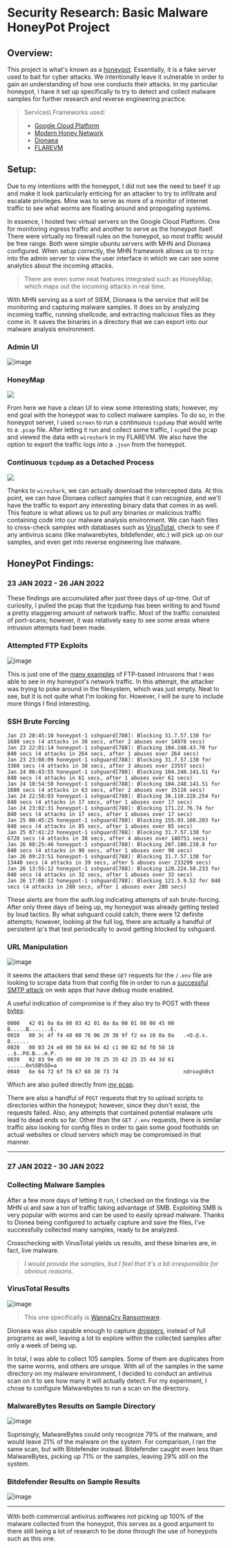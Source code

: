# Security Research: Basic Malware HoneyPot Project

## Overview:

This project is what's known as a [honeypot]. Essentially, it is a fake server used to bait for cyber attacks. We intentionally leave it vulnerable in order to gain an understanding of how one conducts their attacks. In my particular honeypot, I have it set up specifically to try to detect and collect malware samples for further research and reverse engineering practice.
> Services\ Frameworks used:
> * [Google Cloud Platform] 
> * [Modern Honey Network]
> * [Dionaea]
> * [FLAREVM]

## Setup:

Due to my intentions with the honeypot, I did not see the need to beef it up and make it look particularly enticing for an attacker to try to infiltrate and escalate privileges. Mine was to serve as more of a monitor of internet traffic to see what worms are floating around and propogating systems.

In essence, I hosted two virtual servers on the Google Cloud Platform. One for monitoring ingress traffic and another to serve as the honeypot itself. There were virtually no firewall rules on the honeypot, so most traffic would be free range. Both were simple ubuntu servers with MHN and Dionaea configured. When setup correctly, the MHN framework allows us to `http` into the admin server to view the user interface in which we can see some analytics about the incoming attacks.
> There are even some neat features integrated such as HoneyMap, which maps out the incoming attacks in real time.

With MHN serving as a sort of SIEM, Dionaea is the service that will be monitoring and capturing malware samples. It does so by analyzing incoming traffic, running shellcode, and extracting malicious files as they come in. It saves the binaries in a directory that we can export into our malware analysis environment.

### Admin UI
![image](https://user-images.githubusercontent.com/66766340/150939244-6b87e92f-8efe-4327-a853-8e4b5c22f04e.png)

### HoneyMap
<img src="https://github.com/colton-gabertan/xcjg-honeypot/blob/Index/honeymap1.gif">

From here we have a clean UI to view some interesting stats; however, my end goal with the honeypot was to collect malware samples. To do so, in the honeypot server, I used `screen` to run a continuous `tcpdump` that would write to a `.pcap` file. After letting it run and collect some traffic, I `scp`ed the pcap and viewed the data with `wireshark` in my FLAREVM. We also have the option to export the traffic logs into a `.json` from the honeypot.

### Continuous `tcpdump` as a Detached Process
<img src="https://github.com/colton-gabertan/xcjg-honeypot/blob/Index/tcpdump.gif">

Thanks to `wireshark`, we can actually download the intercepted data. At this point, we can have Dionaea collect samples that it can recognize, and we'll have the traffic to export any interesting binary data that comes in as well. This feature is what allows us to pull any binaries or malicious traffic containing code into our malware analysis environment. We can hash files to cross-check samples with databases such as [VirusTotal], check to see if any antivirus scans (like malwarebytes, bitdefender, etc.) will pick up on our samples, and even get into reverse engineering live malware.

## HoneyPot Findings:

### 23 JAN 2022 - 26 JAN 2022

These findings are accumulated after just three days of up-time. Out of curiosity, I pulled the pcap that the tcpdump has been writing to and found a pretty staggering amount of network traffic. Most of the traffic consisted of port-scans; however, it was relatively easy to see some areas where intrusion attempts had been made.

### Attempted FTP Exploits
![image](https://user-images.githubusercontent.com/66766340/151256295-151edc01-b39d-446e-8fb7-38d7dff7eaee.png)

This is just one of the [many examples] of FTP-based intrusions that I was able to see in my honeypot's network traffic. In this attempt, the attacker was trying to poke around in the filesystem, which was just empty. Neat to see, but it is not quite what I'm looking for. However, I will be sure to include more things I find interesting.

### SSH Brute Forcing
```
Jan 23 20:45:10 honeypot-1 sshguard[788]: Blocking 31.7.57.130 for 1680 secs (4 attacks in 38 secs, after 2 abuses over 14978 secs)
Jan 23 22:01:14 honeypot-1 sshguard[788]: Blocking 104.248.43.70 for 840 secs (4 attacks in 264 secs, after 1 abuses over 264 secs)
Jan 23 23:08:09 honeypot-1 sshguard[788]: Blocking 31.7.57.130 for 3360 secs (4 attacks in 38 secs, after 3 abuses over 23557 secs)
Jan 24 06:43:55 honeypot-1 sshguard[788]: Blocking 104.248.141.51 for 840 secs (4 attacks in 61 secs, after 1 abuses over 61 secs)
Jan 24 10:54:50 honeypot-1 sshguard[788]: Blocking 104.248.141.51 for 1680 secs (4 attacks in 63 secs, after 2 abuses over 15116 secs)
Jan 24 22:58:03 honeypot-1 sshguard[788]: Blocking 36.110.228.254 for 840 secs (4 attacks in 17 secs, after 1 abuses over 17 secs)
Jan 24 23:02:31 honeypot-1 sshguard[788]: Blocking 171.22.76.74 for 840 secs (4 attacks in 17 secs, after 1 abuses over 17 secs)
Jan 25 00:45:25 honeypot-1 sshguard[788]: Blocking 155.93.160.203 for 840 secs (4 attacks in 85 secs, after 1 abuses over 85 secs)
Jan 25 07:41:23 honeypot-1 sshguard[788]: Blocking 31.7.57.130 for 6720 secs (4 attacks in 38 secs, after 4 abuses over 140751 secs)
Jan 26 08:25:46 honeypot-1 sshguard[788]: Blocking 207.180.238.8 for 840 secs (4 attacks in 90 secs, after 1 abuses over 90 secs)
Jan 26 09:23:51 honeypot-1 sshguard[788]: Blocking 31.7.57.130 for 13440 secs (4 attacks in 39 secs, after 5 abuses over 233299 secs)
Jan 26 13:55:12 honeypot-1 sshguard[788]: Blocking 120.224.50.233 for 840 secs (4 attacks in 32 secs, after 1 abuses over 32 secs)
Jan 26 17:08:12 honeypot-1 sshguard[788]: Blocking 121.5.9.52 for 840 secs (4 attacks in 280 secs, after 1 abuses over 280 secs)
```

These alerts are from the auth.log indicating attempts of ssh brute-forcing. After only three days of being up, my honeypot was already getting tested by loud tactics. By what sshguard could catch, there were 12 definite attempts; however, looking at the full log, there are actually a handful of persistent ip's that test periodically to avoid getting blocked by sshguard. 

### URL Manipulation
![image](https://user-images.githubusercontent.com/66766340/151514217-6aa829d3-796a-4493-80bf-76924a48fb81.png)

It seems the attackers that send these `GET` requests for the `/.env` file are looking to scrape data from that config file in order to run a [successful SMTP attack] on web apps that have debug mode enabled.

A useful indication of compromise is if they also try to POST with these [bytes]:
```
0000   42 01 0a 8a 00 03 42 01 0a 8a 00 01 08 00 45 00   B.....B.......E.
0010   00 3c 4f f4 40 00 76 06 20 38 9f f2 ea 10 0a 8a   .<O.@.v. 8......
0020   00 03 24 e0 00 50 64 94 42 c1 00 82 6d f0 50 18   ..$..Pd.B...m.P.
0030   02 03 9e d5 00 00 30 78 25 35 42 25 35 44 3d 61   ......0x%5B%5D=a
0040   6e 64 72 6f 78 67 68 30 73 74                     ndroxgh0st
```
Which are also pulled directly from [my pcap].

There are also a handful of `POST` requests that try to upload scripts to directories within the honeypot; however, since they don't exist, the requests failed. Also, any attempts that contained potential malware urls lead to dead ends so far. Other than the `GET /.env` requests, there is similar traffic also looking for config files in order to gain some good footholds on actual websites or cloud servers which may be compromised in that manner.

---

### 27 JAN 2022 - 30 JAN 2022

### Collecting Malware Samples

After a few more days of letting it run, I checked on the findings via the MHN ui and saw a ton of traffic taking advantage of SMB. Exploiting SMB is very popular with worms and can be used to easily spread malware. Thanks to Dionea being configured to actually capture and save the files, I've successfully collected many samples, ready to be analyzed.

Crosschecking with VirusTotal yields us results, and these binaries are, in fact, live malware.
> *I would provide the samples, but I feel that it's a bit irresponsible for obvious reasons.*

### VirusTotal Results
![image](https://user-images.githubusercontent.com/66766340/151722579-cbd391ca-5a1c-42c3-b5ee-cc0407e240a8.png)
> This one specifically is [WannaCry Ransomware].

Dionaea was also capable enough to capture [droppers], instead of full programs as well, leaving a lot to explore within the collected samples after only a week of being up. 

In total, I was able to collect 105 samples. Some of them are duplicates from the same worms, and others are unique. With all of the samples in the same directory on my malware environment, I decided to conduct an antivirus scan on it to see how many it will actually detect. For my experiment, I chose to configure Malwarebytes to run a scan on the directory.

### MalwareBytes Results on Sample Directory
![image](https://user-images.githubusercontent.com/66766340/151770470-c7c899b8-69a9-403c-aa06-2392743c45ec.png)

Suprisingly, MalwareBytes could only recognize 79% of the malware, and would leave 21% of the malware on the system. For comparison, I ran the same scan, but with Bitdefender instead. Bitdefender caught even less than MalwareBytes, picking up 71% or the samples, leaving 29% still on the system.

### Bitdefender Results on Sample Results
![image](https://user-images.githubusercontent.com/66766340/151780585-2fe34a1d-e2d1-4745-9280-afc492b757c2.png)

---

With both commercial antivirus softwares not picking up 100% of the malware collected from the honeypot, this serves as a good argument to there still being a lot of research to be done through the use of honeypots such as this one.

[honeypot]: https://blog.malwarebytes.com/101/2021/05/what-is-a-honeypot-how-they-are-used-in-cybersecurity/
[Modern Honey Network]: https://github.com/pwnlandia/mhn
[Google Cloud Platform]: https://cloud.google.com/free/
[Dionaea]: https://dionaea.readthedocs.io/en/latest/
[FLAREVM]: https://github.com/mandiant/flare-vm
[VirusTotal]: https://www.virustotal.com/gui/home/url
[many examples]: https://github.com/colton-gabertan/xcjg-honeypot/blob/Index/honeypotFindings/ftp.pcap
[successful SMTP attack]: https://thedfirreport.com/2021/02/28/laravel-debug-leaking-secrets/
[bytes]: https://security.stackexchange.com/questions/255881/what-does-a-post-like-0x5b5d-somename-try-to-achieve
[my pcap]: https://github.com/colton-gabertan/xcjg-honeypot/blob/Index/honeypotFindings/http.pcap
[WannaCry Ransomware]: https://www.malwarebytes.com/wannacry
[droppers]: https://resources.infosecinstitute.com/topic/malware-spotlight-droppers/
